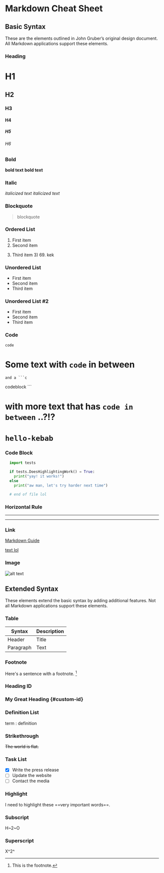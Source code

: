 # Markdown Cheat Sheet

## Basic Syntax

These are the elements outlined in John Gruber’s original design document. All Markdown applications support these elements.

### Heading

# H1
## H2
### H3
#### H4
##### H5
###### H6

### Bold

**bold text** __bold text__

### Italic

*italicized text* _italicized text_

### Blockquote

> blockquote

### Ordered List

1. First item
2. Second item
3) Third item 3) 69. kek

### Unordered List

- First item
- Second item
- Third item

### Unordered List #2

* First item
* Second item
* Third item


### Code

`code`

# Some text with `code` in between
    and a ```c
codeblock
\```

# with more text that has `code in between` ..?!?

# `hello-kebab`

### Code Block

```python
  import tests

  if tests.DoesHighlightingWork() = True:
    print("yay! it works!")
  else
    print("aw man, let's try harder next time")

  # end of file lol
```

### Horizontal Rule

---

***

### Link

[Markdown Guide](https://www.markdownguide.org)

[text lol][1]

[1]: https://www.youtube.com/watch?v=dQw4w9WgXcQ

### Image

![alt text](https://www.markdownguide.org/assets/images/tux.png)

## Extended Syntax

These elements extend the basic syntax by adding additional features. Not all Markdown applications support these elements.

### Table

| Syntax       | Description  |
| ------------ | ------------ |
| Header       | Title        |
| Paragraph    | Text         |

### Footnote

Here's a sentence with a footnote. [^1]

[^1]: This is the footnote.

### Heading ID 

### My Great Heading {#custom-id}

### Definition List

term
: definition

### Strikethrough

~~The world is flat.~~

### Task List

- [x] Write the press release
- [ ] Update the website
- [ ] Contact the media

### Highlight

I need to highlight these ==very important words==.

### Subscript

H~2~O

### Superscript

X^2^
